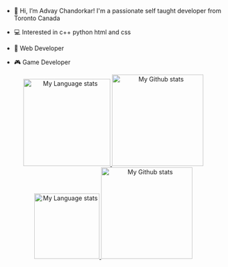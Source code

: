 - 👋 Hi, I’m Advay Chandorkar! I'm a passionate self taught developer from Toronto Canada 

- 💻 Interested in c++ python html and css 
  
- 🤖 Web Developer
  
- 🎮 Game Developer



<!---
advay-c/advay-c is a ✨ special ✨ repository because its `README.md` (this file) appears on your GitHub profile.
You can click the Preview link to take a look at your changes.
---> 


<!-- Light Mode -->
<div align="center"> 
<a href="https://github.com/anuraghazra/github-readme-stats#gh-light-mode-only">
<img height=200 src="https://github-readme-stats-git-masterrstaa-rickstaa.vercel.app/api/top-langs/?username=advay-c&layout=compact&langs_count=12&hide_border=true&role=owner,collaborator&theme=default#gh-light-mode-only" alt="My Language stats" />
</a>
<a href="https://github.com/anuraghazra/github-readme-stats#gh-light-mode-only">
<img height=210 src="https://github-readme-stats-git-masterrstaa-rickstaa.vercel.app/api?username=advay-c&show_icons=true&line_height=28&hide_border=true&card_width=347&include_all_commits=true&role=owner,collaborator&rank_icon=github&exclude_repo=github-readme-stats&theme=default#gh-light-mode-only" alt="My Github stats" />
</a>
</div>

<!-- Dark Mode -->
<div align="center"> 
<a href="https://github.com/anuraghazra/github-readme-stats#gh-dark-mode-only">
<img height=150 src="https://github-readme-stats-git-masterrstaa-rickstaa.vercel.app/api/top-langs/?username=advay-c&layout=compact&langs_count=12&hide_border=true&role=owner,collaborator&theme=dark&bg_color=000000#gh-dark-mode-only" alt="My Language stats" />
</a>
<a href="https://github.com/anuraghazra/github-readme-stats#gh-dark-mode-only">
<img height=210 src="https://github-readme-stats-git-masterrstaa-rickstaa.vercel.app/api?username=advay-c&show_icons=true&line_height=28&hide_border=true&card_width=347&include_all_commits=true&role=owner,collaborator&rank_icon=github&exclude_repo=github-readme-stats&theme=dark&bg_color=000000#gh-dark-mode-only" alt="My Github stats" />
</a>
</div>

